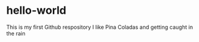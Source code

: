 # hello-world
This is my first Github respository
I like Pina Coladas and getting caught in the rain 
